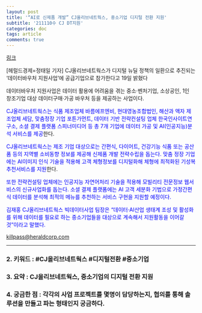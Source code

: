 ```yaml
---
layout: post
title: '“AI로 신제품 개발” CJ올리브네트웍스, 중소기업 디지털 전환 지원'
subtitle: '211110수 CJ DT지원'
categories: doc
tags: article
comments: true
---
```


[링크](http://news.heraldcorp.com/view.php?ud=20210719000111)

[헤럴드경제=정태일 기자] CJ올리브네트웍스가 디지털 뉴딜 정책의 일환으로 추진되는 ‘데이터바우처 지원사업’에 공급기업으로 참가한다고 19일 밝혔다   

데이터바우처 지원사업은 데이터 활용에 어려움을 겪는 중소·벤처기업, 소상공인, 1인 창조기업 대상 데이터구매·가공 바우처 등을 제공하는 사업이다.   

<span style="color:blue">CJ올리브네트웍스는 식품 제조업체 바름에프엔비, 현대영농조합법인, 해산과 액자 제조업체 세담, 맞춤정장 기업 포튼가먼트, 데이터 기반 전략컨설팅 업체 한국인사이트연구소, 소셜 결제 플랫폼 스피너미디어 등 총 7개 기업에 데이터 가공 및 AI(인공지능)분석 서비스를 제공</span>한다.   

<span style="color:blue">CJ올리브네트웍스는 제조 기업 대상으로는 간편식, 다이어트, 건강기능 식품 또는 공산품 등의 지역별 소비동향 정보를 제공해 신제품 개발 전략수립을 돕는다. 맞춤 정장 기업에는 AI이미지 인식 기술을 적용해 고객 체형정보를 디지털화해 체형에 최적화된 기성복 추천서비스를 지원</span>한다.   

<span style="color:blue">또한 전략컨설팅 업체에는 인공지능 자연어처리 기술을 적용해 모빌리티 전문정보 웹서비스의 신규사업화를 돕는다. 소셜 결제 플랫폼에는 AI 고객 세분화 기법으로 가정간편식 데이터를 분석해 최적의 메뉴를 추천하는 서비스 구현을 지원할 예정이다.</span>   

<span style="color:blue">김재홍 CJ올리브네트웍스 빅데이터사업 팀장은 “데이터·AI산업 생태계 조성 및 활성화를 위해 데이터를 필요로 하는 중소기업들을 대상으로 계속해서 지원활동을 이어갈 것”이라고 말했다.</span>   

killpass@heraldcorp.com   

* * *

### 2. 키워드 : \#CJ올리브네트웍스 \#디지털전환 \#중소기업
### 3. 요약 : CJ올리브네트웍스, 중소기업의 디지털 전환 지원
### 4. 궁금한 점 : 각각의 사업 프로젝트를 몇명이 담당하는지, 협의를 통해 솔루션을 만들고 파는 형태인지 궁금하다.

